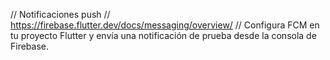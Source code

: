 // Notificaciones push
// https://firebase.flutter.dev/docs/messaging/overview/
// Configura FCM en tu proyecto Flutter y envía una notificación de prueba desde la consola de Firebase.
